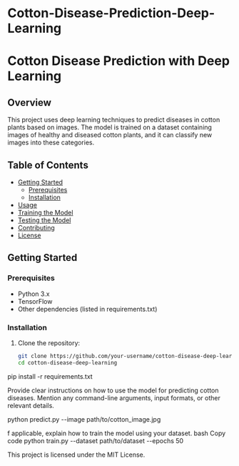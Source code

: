 # Cotton-Disease-Prediction-Deep-Learning

# Cotton Disease Prediction with Deep Learning

## Overview

This project uses deep learning techniques to predict diseases in cotton plants based on images. The model is trained on a dataset containing images of healthy and diseased cotton plants, and it can classify new images into these categories.

## Table of Contents

- [Getting Started](#getting-started)
  - [Prerequisites](#prerequisites)
  - [Installation](#installation)
- [Usage](#usage)
- [Training the Model](#training-the-model)
- [Testing the Model](#testing-the-model)
- [Contributing](#contributing)
- [License](#license)

## Getting Started

### Prerequisites

- Python 3.x
- TensorFlow
- Other dependencies (listed in requirements.txt)

### Installation

1. Clone the repository:

   ```bash
   git clone https://github.com/your-username/cotton-disease-deep-learning.git
   cd cotton-disease-deep-learning
pip install -r requirements.txt

Provide clear instructions on how to use the model for predicting cotton diseases.
Mention any command-line arguments, input formats, or other relevant details.

python predict.py --image path/to/cotton_image.jpg

f applicable, explain how to train the model using your dataset.
bash
Copy code
python train.py --dataset path/to/dataset --epochs 50

This project is licensed under the MIT License.
